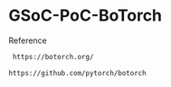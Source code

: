 # GSoC-PoC-BoTorch

Reference
```bash
 https://botorch.org/
 ```
 ```bash
 https://github.com/pytorch/botorch
 ```
